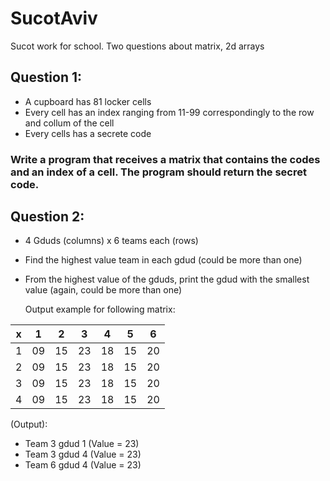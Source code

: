 # SucotAviv
Sucot work for school. Two questions about matrix, 2d arrays

## Question 1:
- A cupboard has 81 locker cells
- Every cell has an index ranging from 11-99 correspondingly to the row and collum of the cell
- Every cells has a secrete code
### Write a program that receives a matrix that contains the codes and an index of a cell. The program should return the secret code.

## Question 2:
- 4 Gduds (columns)  x  6 teams each (rows)
- Find the highest value team in each gdud (could be more than one)
- From the highest value of the gduds, print the gdud with the smallest value (again, could be more than one)

  Output example for following matrix:
  
  
| x | 1 | 2 | 3 | 4 | 5 | 6 |
| --- | --- | --- | --- | --- | --- | ---  |
| 1 | 09 | 15 | 23 | 18 | 15 | 20 |
| 2 | 09 | 15 | 23 | 18 | 15 | 20 |
| 3 | 09 | 15 | 23 | 18 | 15 | 20 |
| 4 | 09 | 15 | 23 | 18 | 15 | 20 |


  (Output):
  
  - Team 3 gdud 1 (Value = 23)
  - Team 3 gdud 4 (Value = 23)
  - Team 6 gdud 4 (Value = 23)
